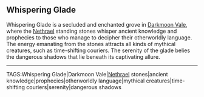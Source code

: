 ## Whispering Glade

Whispering Glade is a secluded and enchanted grove in [Darkmoon Vale](Darkmoon%20Vale.md), where the [Nethrael](Nethrael.md) standing stones whisper ancient knowledge and prophecies to those who manage to decipher their otherworldly language. The energy emanating from the stones attracts all kinds of mythical creatures, such as time-shifting couriers. The serenity of the glade belies the dangerous shadows that lie beneath its captivating allure.


---

TAGS:Whispering Glade|Darkmoon Vale|[Nethrael](Nethrael.md) stones|ancient knowledge|prophecies|otherworldly language|mythical creatures|time-shifting couriers|serenity|dangerous shadows
